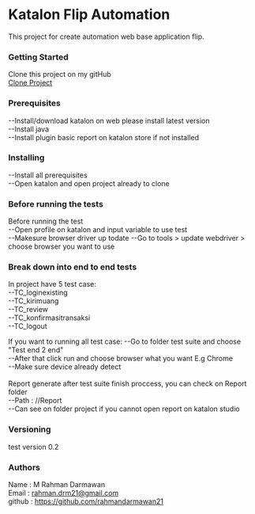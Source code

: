 # Katalon Flip Automation
This project for create automation web base application flip.

### Getting Started
Clone this project on my gitHub<br>
[Clone Project](https://github.com/rahmandarmawan21/FlipTest.git)

### Prerequisites
--Install/download katalon on web please install latest version<br>
--Install java<br>
--Install plugin basic report on katalon store if not installed<br>

### Installing
--Install all prerequisites<br>
--Open katalon and open project already to clone

### Before running the tests
Before running the test<br>
--Open profile on katalon and input variable to use test<br>
--Makesure browser driver up todate
--Go to tools > update webdriver > choose browser you want to use
### Break down into end to end tests
In project have 5 test case:<br>
--TC_loginexisting<br>
--TC_kirimuang<br>
--TC_review<br>
--TC_konfirmasitransaksi<br>
--TC_logout

If you want to running all test case:
--Go to folder test suite and choose "Test end 2 end"<br>
--After that click run and choose browser what you want E.g Chrome<br>
--Make sure device already detect<br>
<br>
Report generate after test suite finish proccess, you can check on Report folder<br>
--Path : //Report<br>
--Can see on folder project if you cannot open report on katalon studio

### Versioning
test version 0.2
 

### Authors
Name : M Rahman Darmawan<br>
Email : rahman.drm21@gmail.com<br>
github : https://github.com/rahmandarmawan21

